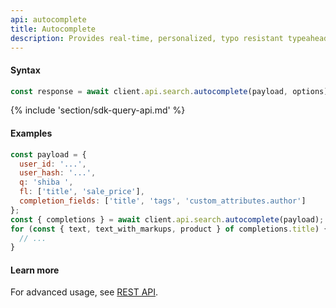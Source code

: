 ```yaml
---
api: autocomplete
title: Autocomplete
description: Provides real-time, personalized, typo resistant typeahead for your search bar.
---
```


#### Syntax
```js
const response = await client.api.search.autocomplete(payload, options);
```

{% include 'section/sdk-query-api.md' %}

#### Examples
```js
const payload = {
  user_id: '...',
  user_hash: '...',
  q: 'shiba ',
  fl: ['title', 'sale_price'],
  completion_fields: ['title', 'tags', 'custom_attributes.author']
};
const { completions } = await client.api.search.autocomplete(payload);
for (const { text, text_with_markups, product } of completions.title) {
  // ...
}
```

#### Learn more
For advanced usage, see [REST API](https://api.askmiso.com/#operation/autocomplete_v1_search_autocomplete_post).